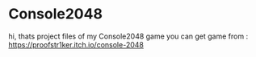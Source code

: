 # Console2048

hi, thats project files of my Console2048 game you can get game from : https://proofstr1ker.itch.io/console-2048
